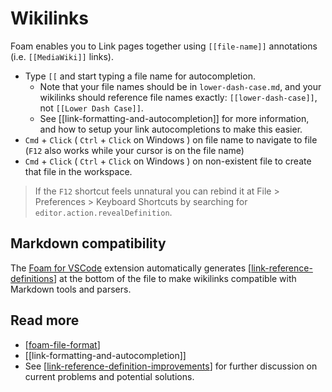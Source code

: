 # Wikilinks

Foam enables you to Link pages together using `[[file-name]]` annotations (i.e. `[[MediaWiki]]` links).

- Type `[[` and start typing a file name for autocompletion.
  - Note that your file names should be in `lower-dash-case.md`, and your wikilinks should reference file names exactly: `[[lower-dash-case]]`, not `[[Lower Dash Case]]`.
  - See [[link-formatting-and-autocompletion]] for more information, and how to setup your link autocompletions to make this easier.
- `Cmd` + `Click` ( `Ctrl` + `Click` on Windows ) on file name to navigate to file (`F12` also works while your cursor is on the file name)
- `Cmd` + `Click` ( `Ctrl` + `Click` on Windows ) on non-existent file to create that file in the workspace.

> If the `F12` shortcut feels unnatural you can rebind it at File > Preferences > Keyboard Shortcuts by searching for `editor.action.revealDefinition`.

## Markdown compatibility

The [Foam for VSCode](https://marketplace.visualstudio.com/items?itemName=foam.foam-vscode) extension automatically generates [[link-reference-definitions]] at the bottom of the file to make wikilinks compatible with Markdown tools and parsers.

## Read more

- [[foam-file-format]]
- [[link-formatting-and-autocompletion]]
- See [[link-reference-definition-improvements]] for further discussion on current problems and potential solutions.

[//begin]: # "Autogenerated link references for markdown compatibility"
[link-reference-definitions]: features/link-reference-definitions.md "Link Reference Definitions"
[foam-file-format]: dev/foam-file-format.md "Foam File Format"
[link-reference-definition-improvements]: dev/link-reference-definition-improvements.md "Link Reference Definition Improvements"
[//end]: # "Autogenerated link references"
